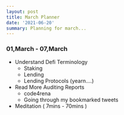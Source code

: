 ```yaml
---
layout: post
title: March Planner
date: '2021-06-20'
summary: Planning for march...
---
```



### 01,March - 07,March
- Understand Defi Terminology
	- Staking
	- Lending
	- Lending Protocols (yearn....)
- Read More Auditing Reports
	- code4rena
	- Going through my bookmarked tweets
- Meditation ( 7mins - 70mins )
